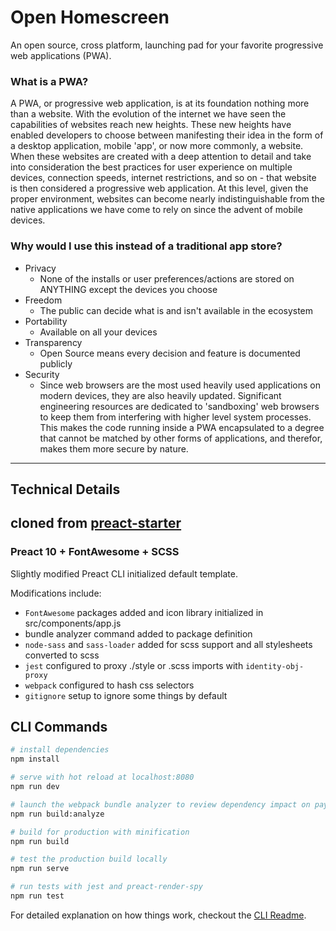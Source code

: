 # Open Homescreen
An open source, cross platform, launching pad for your favorite progressive web applications (PWA).

### What is a PWA?
A PWA, or progressive web application, is at its foundation nothing more than a website. With the evolution of the internet we have seen the capabilities of websites reach new heights. These new heights have enabled developers to choose between manifesting their idea in the form of a desktop application, mobile 'app', or now more commonly, a website. When these websites are created with a deep attention to detail and take into consideration the best practices for user experience on multiple devices, connection speeds, internet restrictions, and so on - that website is then considered a progressive web application. At this level, given the proper environment, websites can become nearly indistinguishable from the native applications we have come to rely on since the advent of mobile devices.

### Why would I use this instead of a traditional app store?
- Privacy 
    - None of the installs or user preferences/actions are stored on ANYTHING except the devices you choose
- Freedom
    - The public can decide what is and isn't available in the ecosystem
- Portability
    - Available on all your devices
- Transparency
    - Open Source means every decision and feature is documented publicly
- Security
    - Since web browsers are the most used heavily used applications on modern devices, they are also heavily updated. Significant engineering resources are dedicated to 'sandboxing' web browsers to keep them from interfering with higher level system processes. This makes the code running inside a PWA encapsulated to a degree that cannot be matched by other forms of applications, and therefor, makes them more secure by nature.

---
## Technical Details
## cloned from [preact-starter](https://github.com/gnomical/preact-starter)
### Preact 10 + FontAwesome + SCSS
Slightly modified Preact CLI initialized default template.

Modifications include:
- `FontAwesome` packages added and icon library initialized in
  src/components/app.js
- bundle analyzer command added to package definition
- `node-sass` and `sass-loader` added for scss support and all stylesheets converted to scss
- `jest` configured to proxy ./style or .scss imports with `identity-obj-proxy`
- `webpack` configured to hash css selectors
- `gitignore` setup to ignore some things by default

## CLI Commands

``` bash
# install dependencies
npm install

# serve with hot reload at localhost:8080
npm run dev

# launch the webpack bundle analyzer to review dependency impact on payload sizes
npm run build:analyze

# build for production with minification
npm run build

# test the production build locally
npm run serve

# run tests with jest and preact-render-spy 
npm run test
```

For detailed explanation on how things work, checkout the [CLI Readme](https://github.com/developit/preact-cli/blob/master/README.md).

